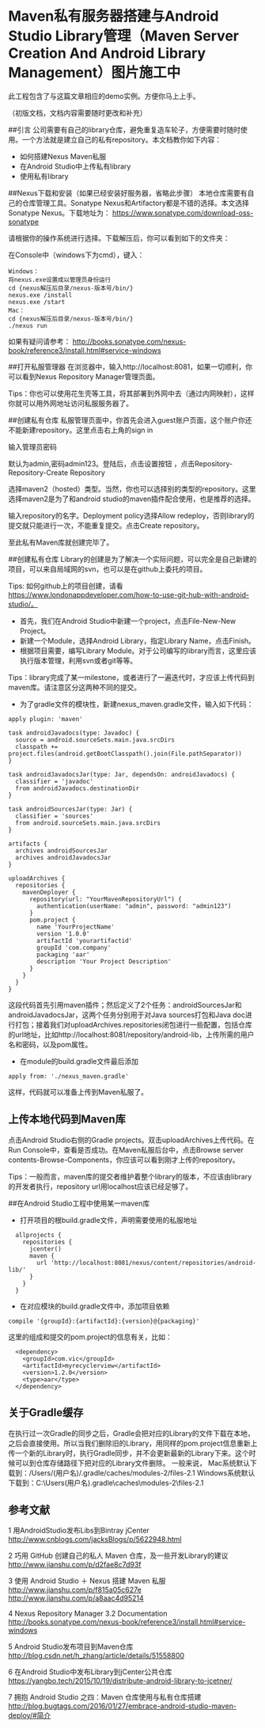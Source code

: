 # Maven私有服务器搭建与Android Studio Library管理（Maven Server Creation And Android Library Management）图片施工中
此工程包含了与这篇文章相应的demo实例。方便你马上上手。

（初版文档，文档内容需要随时更改和补充）

##引言
公司需要有自己的library仓库，避免重复造车轮子，方便需要时随时使用。一个方法就是建立自己的私有repository。本文档教你如下内容：
* 如何搭建Nexus Maven私服
* 在Android Studio中上传私有library
* 使用私有library

##Nexus下载和安装（如果已经安装好服务器，省略此步骤）
本地仓库需要有自己的仓库管理工具。Sonatype Nexus和Artifactory都是不错的选择。本文选择Sonatype Nexus。下载地址为：
https://www.sonatype.com/download-oss-sonatype

请根据你的操作系统进行选择。下载解压后，你可以看到如下的文件夹：

在Console中（windows下为cmd），键入：
```
Windows：
将nexus.exe设置成以管理员身份运行
cd {nexus解压后目录/nexus-版本号/bin/}
nexus.exe /install
nexus.exe /start
Mac：
cd {nexus解压后目录/nexus-版本号/bin/}
./nexus run

```
如果有疑问请参考：
http://books.sonatype.com/nexus-book/reference3/install.html#service-windows

##打开私服管理器
在浏览器中，输入http://localhost:8081，如果一切顺利，你可以看到Nexus Repository Manager管理页面。

Tips：你也可以使用花生壳等工具，将其部署到外网中去（通过内网映射），这样你就可以用外网地址访问私服服务器了。

##创建私有仓库
私服管理页面中，你首先会进入guest账户页面，这个账户你还不能新建repository。这里点击右上角的sign in

输入管理员密码

默认为admin,密码admin123。登陆后，点击设置按钮 ，点击Repository-Repository-Create Repository

选择maven2（hosted）类型。当然，你也可以选择别的类型的repository。这里选择maven2是为了和android studio的maven插件配合使用，也是推荐的选择。

输入repository的名字。Deployment policy选择Allow redeploy，否则library的提交就只能进行一次，不能重复提交。点击Create repository。

至此私有Maven库就创建完毕了。

##创建私有仓库
Library的创建是为了解决一个实际问题，可以完全是自己新建的项目，可以来自局域网的svn，也可以是在github上委托的项目。

Tips:
如何github上的项目创建，请看
https://www.londonappdeveloper.com/how-to-use-git-hub-with-android-studio/。

* 首先，我们在Android Studio中新建一个project，点击File-New-New Project。
* 新建一个Module，选择Android Library，指定Library Name，点击Finish。
* 根据项目需要，编写Library Module。对于公司编写的library而言，这里应该执行版本管理，利用svn或者git等等。

Tips：library完成了某一milestone，或者进行了一遍迭代时，才应该上传代码到maven库。请注意区分这两种不同的提交。
* 为了gradle文件的模块性，新建nexus_maven.gradle文件，输入如下代码：
```
apply plugin: 'maven'

task androidJavadocs(type: Javadoc) {    
  source = android.sourceSets.main.java.srcDirs    
  classpath += project.files(android.getBootClasspath().join(File.pathSeparator))
}

task androidJavadocsJar(type: Jar, dependsOn: androidJavadocs) {
  classifier = 'javadoc'    
  from androidJavadocs.destinationDir
}

task androidSourcesJar(type: Jar) {    
  classifier = 'sources'    
  from android.sourceSets.main.java.srcDirs
}

artifacts {    
  archives androidSourcesJar    
  archives androidJavadocsJar
}

uploadArchives {    
  repositories {        
    mavenDeployer {            
      repository(url: "YourMavenRepositoryUrl") {                            
        authentication(userName: "admin", password: "admin123")            
      }            
      pom.project {                
        name 'YourProjectName'                
        version '1.0.0'                
        artifactId 'yourartifactid'                
        groupId 'com.company'                
        packaging 'aar'                
        description 'Your Project Description'            
      }       
    }    
  }
}
```
这段代码首先引用maven插件；然后定义了2个任务：androidSourcesJar和androidJavadocsJar，这两个任务分别用于对Java sources打包和Java doc进行打包；接着我们对uploadArchives.repositories闭包进行一些配置，包括仓库的url地址，比如http://localhost:8081/repository/android-lib，上传所需的用户名和密码，以及pom属性。

* 在module的build.gradle文件最后添加
```
apply from: './nexus_maven.gradle'
```
这样，代码就可以准备上传到Maven私服了。

## 上传本地代码到Maven库
点击Android Studio右侧的Gradle projects。双击uploadArchives上传代码。在Run Console中，查看是否成功。在Maven私服后台中，点击Browse server contents-Browse-Components，你应该可以看到刚才上传的repository。

Tips：一般而言，maven库的提交者维护着整个library的版本，不应该由library的开发者执行，repository url用localhost应该已经足够了。

##在Android Studio工程中使用某一maven库

* 打开项目的根build.gradle文件，声明需要使用的私服地址
```
  allprojects {    
    repositories {        
      jcenter()        
      maven { 
        url 'http://localhost:8081/nexus/content/repositories/android-lib/' 
      }        
    }
  }
```
* 在对应模块的build.gradle文件中，添加项目依赖
```
compile '{groupId}:{artifactId}:{version}@{packaging}'
```
这里的组成和提交的pom.project的信息有关，比如：
```
  <dependency>
    <groupId>com.vic</groupId>
    <artifactId>myrecyclerview</artifactId>
    <version>1.2.0</version>
    <type>aar</type>
  </dependency>
```

## 关于Gradle缓存
在执行过一次Gradle的同步之后，Gradle会把对应的Library的文件下载在本地，之后会直接使用。所以当我们删除旧的Library，用同样的pom.project信息重新上传一个新的Library时，执行Gradle同步，并不会更新最新的Library下来。这个时候可以到仓库存储路径下把对应的Library文件删除。
一般来说，
Mac系统默认下载到：/Users/(用户名)/.gradle/caches/modules-2/files-2.1
Windows系统默认下载到：C:\Users\(用户名)\.gradle\caches\modules-2\files-2.1



## 参考文献

1 用AndroidStudio发布Libs到Bintray jCenter  
http://www.cnblogs.com/jacksBlogs/p/5622948.html

2 巧用 GitHub 创建自己的私人 Maven 仓库，及一些开发Library的建议  
http://www.jianshu.com/p/d2fae8c7d93f

3 使用 Android Studio ＋ Nexus 搭建 Maven 私服 
http://www.jianshu.com/p/f815a05c627e  
http://www.jianshu.com/p/a8aac4d95214

4 Nexus Repository Manager 3.2 Documentation
http://books.sonatype.com/nexus-book/reference3/install.html#service-windows

5 Android Studio发布项目到Maven仓库
http://blog.csdn.net/h_zhang/article/details/51558800

6 在Android Studio中发布Library到jCenter公共仓库
https://yangbo.tech/2015/10/19/distribute-android-library-to-jcetner/

7 拥抱 Android Studio 之四：Maven 仓库使用与私有仓库搭建
http://blog.bugtags.com/2016/01/27/embrace-android-studio-maven-deploy/#简介

